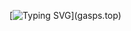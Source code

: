 [![Typing SVG](https://readme-typing-svg.herokuapp.com/?duration=3000&center=true&width=450&lines=gasps%20Executor;)](gasps.top)
